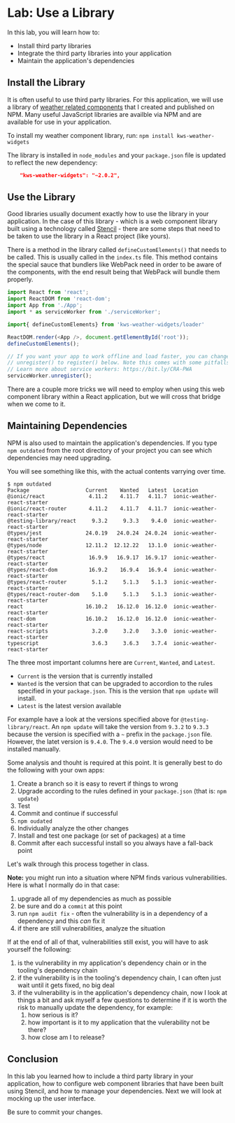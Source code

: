 # Lab: Use a Library

In this lab, you will learn how to:

* Install third party libraries
* Integrate the third party libraries into your application
* Maintain the application's dependencies

## Install the Library

It is often useful to use third party libraries. For this application, we will use a library of <a href="https://github.com/kensodemann/kws-weather-widgets" target="_blank">weather related components</a> that I created and published on NPM. Many useful JavaScript libraries are availble via NPM and are available for use in your application.

To install my weather component library, run: `npm install kws-weather-widgets`

The library is installed in `node_modules` and your `package.json` file is updated to reflect the new dependency:

```JSON
    "kws-weather-widgets": "~2.0.2",
```

## Use the Library

Good libraries usually document exactly how to use the library in your application. In the case of this library - which is a web component library built using a technology called <a href="https://stenciljs.com" target="_blank">Stencil</a> - there are some steps that need to be taken to use the library in a React project (like yours).

There is a method in the library called `defineCustomElements()` that needs to be called. This is usually called in the `index.ts` file. This method contains the special sauce that bundlers like WebPack need in order to be aware of the components, with the end result being that WebPack will bundle them properly.

```TypeScript
import React from 'react';
import ReactDOM from 'react-dom';
import App from './App';
import * as serviceWorker from './serviceWorker';

import{ defineCustomElements} from 'kws-weather-widgets/loader'

ReactDOM.render(<App />, document.getElementById('root'));
defineCustomElements();

// If you want your app to work offline and load faster, you can change
// unregister() to register() below. Note this comes with some pitfalls.
// Learn more about service workers: https://bit.ly/CRA-PWA
serviceWorker.unregister();
```

There are a couple more tricks we will need to employ when using this web component library within a React application, but we will cross that bridge when we come to it.

## Maintaining Dependencies

NPM is also used to maintain the application's dependencies. If you type `npm outdated` from the root directory of your project you can see which dependencies may need upgrading.

You will see something like this, with the actual contents varrying over time.


```
$ npm outdated
Package                  Current    Wanted   Latest  Location
@ionic/react              4.11.2    4.11.7   4.11.7  ionic-weather-react-starter
@ionic/react-router       4.11.2    4.11.7   4.11.7  ionic-weather-react-starter
@testing-library/react     9.3.2     9.3.3    9.4.0  ionic-weather-react-starter
@types/jest              24.0.19   24.0.24  24.0.24  ionic-weather-react-starter
@types/node              12.11.2  12.12.22   13.1.0  ionic-weather-react-starter
@types/react              16.9.9   16.9.17  16.9.17  ionic-weather-react-starter
@types/react-dom          16.9.2    16.9.4   16.9.4  ionic-weather-react-starter
@types/react-router        5.1.2     5.1.3    5.1.3  ionic-weather-react-starter
@types/react-router-dom    5.1.0     5.1.3    5.1.3  ionic-weather-react-starter
react                    16.10.2   16.12.0  16.12.0  ionic-weather-react-starter
react-dom                16.10.2   16.12.0  16.12.0  ionic-weather-react-starter
react-scripts              3.2.0     3.2.0    3.3.0  ionic-weather-react-starter
typescript                 3.6.3     3.6.3    3.7.4  ionic-weather-react-starter
```

The three most important columns here are `Current`, `Wanted`, and `Latest`.

- `Current` is the version that is currently installed
- `Wanted` is the version that can be upgraded to accordion to the rules specified in your `package.json`. This is the version that `npm update` will install.
-  `Latest` is the latest version available

For example have a look at the versions specified above for `@testing-library/react`. An `npm update` will take the version from `9.3.2` to `9.3.3` because the version is specified with a `~` prefix in the `package.json` file. However, the latet version is `9.4.0`. The `9.4.0` version would need to be installed manually.

Some analysis and thouht is required at this point. It is generally best to do the following with your own apps:

1. Create a branch so it is easy to revert if things to wrong
1. Upgrade according to the rules defined in your `package.json` (that is: `npm update`)
1. Test
1. Commit and continue if successful
1. `npm oudated`
1. Individually analyze the other changes
1. Install and test one package (or set of packages) at a time
1. Commit after each successful install so you always have a fall-back point

Let's walk through this process together in class.

**Note:** you might run into a situation where NPM finds various vulnerabilities. Here is what I normally do in that case:

1. upgrade all of my dependencies as much as possible
1. be sure and do a `commit` at this point
1. run `npm audit fix` - often the vulnerability is in a dependency of a dependency and this _can_ fix it
1. if there are still vulnerabilities, analyze the situation

If at the end of all of that, vulnerabilities still exist, you will have to ask yourself the following:

1. is the vulnerability in my application's dependency chain or in the tooling's dependency chain
1. if the vulnerability is in the tooling's dependency chain, I can often just wait until it gets fixed, no big deal
1. if the vulnerability is in the application's dependency chain, now I look at things a bit and ask myself a few questions to determine if it is worth the risk to manually update the dependency, for example:
   1. how serious is it?
   1. how important is it to my application that the vulerability not be there?
   1. how close am I to release?

## Conclusion

In this lab you learned how to include a third party library in your application, how to configure web component libraries that have been built using Stencil, and how to manage your dependencies. Next we will look at mocking up the user interface.

Be sure to commit your changes.
